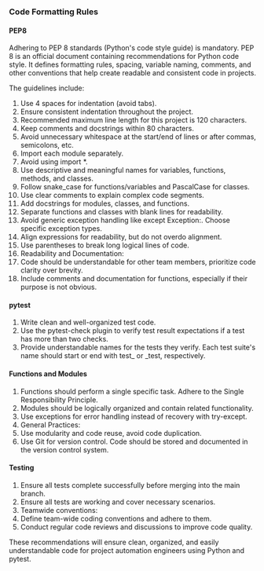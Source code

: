 ### Code Formatting Rules

#### PEP8

Adhering to PEP 8 standards (Python's code style guide) is mandatory. PEP 8 is an official document containing recommendations for Python code style. It defines formatting rules, spacing, variable naming, comments, and other conventions that help create readable and consistent code in projects.

The guidelines include:

1. Use 4 spaces for indentation (avoid tabs).
2. Ensure consistent indentation throughout the project.
3. Recommended maximum line length for this project is 120 characters.
4. Keep comments and docstrings within 80 characters.
5. Avoid unnecessary whitespace at the start/end of lines or after commas, semicolons, etc.
6. Import each module separately.
7. Avoid using import *.
8. Use descriptive and meaningful names for variables, functions, methods, and classes.
9. Follow snake_case for functions/variables and PascalCase for classes.
10. Use clear comments to explain complex code segments.
11. Add docstrings for modules, classes, and functions.
12. Separate functions and classes with blank lines for readability.
13. Avoid generic exception handling like except Exception:. Choose specific exception types.
14. Align expressions for readability, but do not overdo alignment.
15. Use parentheses to break long logical lines of code.
16. Readability and Documentation:
17. Code should be understandable for other team members, prioritize code clarity over brevity.
18. Include comments and documentation for functions, especially if their purpose is not obvious.

#### pytest

1. Write clean and well-organized test code.
2. Use the pytest-check plugin to verify test result expectations if a test has more than two checks.
3. Provide understandable names for the tests they verify. Each test suite's name should start or end with test_ or _test, respectively.

#### Functions and Modules

1. Functions should perform a single specific task. Adhere to the Single Responsibility Principle.
2. Modules should be logically organized and contain related functionality.
3. Use exceptions for error handling instead of recovery with try-except.
4. General Practices:
5. Use modularity and code reuse, avoid code duplication.
6. Use Git for version control. Code should be stored and documented in the version control system.

#### Testing

1. Ensure all tests complete successfully before merging into the main branch.
2. Ensure all tests are working and cover necessary scenarios.
3. Teamwide conventions:
4. Define team-wide coding conventions and adhere to them.
5. Conduct regular code reviews and discussions to improve code quality.

These recommendations will ensure clean, organized, and easily understandable code for project automation engineers using Python and pytest.
